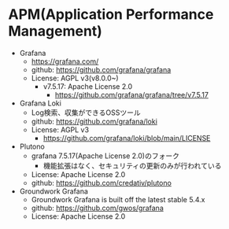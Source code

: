 # APM(Application Performance Management)

- Grafana
  - https://grafana.com/
  - github: https://github.com/grafana/grafana
  - License: AGPL v3(v8.0.0~)
    - v7.5.17: Apache License 2.0
      - https://github.com/grafana/grafana/tree/v7.5.17
- Grafana Loki
  - Log検索、収集ができるOSSツール
  - github: https://github.com/grafana/loki
  - License: AGPL v3
    - https://github.com/grafana/loki/blob/main/LICENSE
- Plutono
  - grafana 7.5.17(Apache License 2.0)のフォーク
    - 機能拡張はなく、セキュリティの更新のみが行われている
  - License: Apache License 2.0
  - github: https://github.com/credativ/plutono
- Groundwork Grafana
  - Groundwork Grafana is built off the latest stable 5.4.x
  - github: https://github.com/gwos/grafana
  - License: Apache License 2.0
